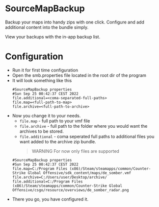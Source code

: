 # SourceMapBackup
Backup your maps into handy zips with one click. Configure and add additional content into the bundle simply.

View your backups with the in-app backup list.

# Configuration
- Run it for first time configuration
- Open the smb.properties file located in the root dir of the program
- It will look something like this
    ```properties
    #SourceMapBackup properties
    #Sun Sep 25 00:42:37 CEST 2022
    file.additional=<coma-separated-full-paths>
    file.map=<full-path-to-map>
    file.archive=<full-path-to-archive>
    ```
- Now you change it to your needs. 
    - `file.map` - full path to your vmf file
    - `file.archive` - full path to the folder where you would want the archives to be stored.
    - `file.additional` - coma seperated full paths to additional files you want added to the archive zip bundle.
      >WARNING
      >For now only files are supported
    ```properties
    #SourceMapBackup properties
    #Sun Sep 25 00:42:37 CEST 2022
    file.map=C:/Program Files (x86)/Steam/steamapps/common/Counter-Strike Global Offensive/sdk_content/maps/de_somber.vmf
    file.archive=C:/Users/user/Desktop/archive/
    file.additional=C:/Program Files (x86)/Steam/steamapps/common/Counter-Strike Global Offensive/csgo/resource/overviews/de_somber_radar.png
    ```
- There you go, you have configured it.
